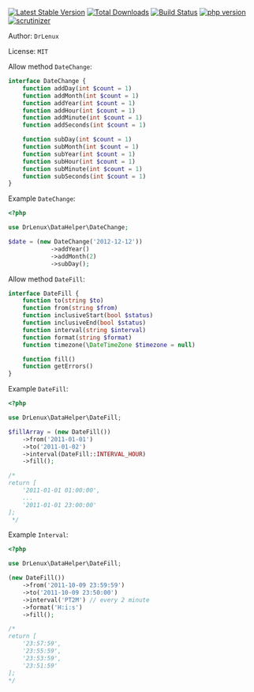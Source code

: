 
[![Latest Stable Version](https://img.shields.io/packagist/v/drlenux/date-helper.svg)](https://packagist.org/packages/drlenux/date-helper)
[![Total Downloads](https://img.shields.io/packagist/dt/drlenux/date-helper.svg)](https://packagist.org/packages/drlenux/date-helper)
[![Build Status](https://travis-ci.org/drlenux/DateHelper.svg?branch=master)](https://travis-ci.org/drlenux/DateHelper)
[![php version](https://img.shields.io/packagist/php-v/drlenux/date-helper.svg)](https://packagist.org/packages/drlenux/date-helper)
[![scrutinizer](https://scrutinizer-ci.com/g/drlenux/DateHelper/badges/quality-score.png?b=master)](https://scrutinizer-ci.com/g/drlenux/DateHelper/?branch=master)


Author: `DrLenux`

License: `MIT`

Allow method `DateChange`:
```php
interface DateChange {
    function addDay(int $count = 1)
    function addMonth(int $count = 1)
    function addYear(int $count = 1)
    function addHour(int $count = 1)
    function addMinute(int $count = 1)
    function addSeconds(int $count = 1)

    function subDay(int $count = 1)
    function subMonth(int $count = 1)
    function subYear(int $count = 1)
    function subHour(int $count = 1)
    function subMinute(int $count = 1)
    function subSeconds(int $count = 1)
}
```

Example `DateChange`:
```php
<?php

use DrLenux\DataHelper\DateChange; 

$date = (new DateChange('2012-12-12'))
            ->addYear()
            ->addMonth(2)
            ->subDay();
```

Allow method `DateFill`:
```php
interface DateFill {
    function to(string $to)
    function from(string $from)
    function inclusiveStart(bool $status)
    function inclusiveEnd(bool $status)
    function interval(string $interval)
    function format(string $format)
    function timezone(\DateTimeZone $timezone = null)

    function fill()
    function getErrors()
}
```

Example `DateFill`:
```php
<?php

use DrLenux\DataHelper\DateFill;

$fillArray = (new DateFill())
    ->from('2011-01-01')
    ->to('2011-01-02')
    ->interval(DateFill::INTERVAL_HOUR)
    ->fill();

/*
return [
    '2011-01-01 01:00:00',
    ...
    '2011-01-01 23:00:00'
];
 */
```

Example `Interval`:
```php
<?php

use DrLenux\DataHelper\DateFill;

(new DateFill())
    ->from('2011-10-09 23:59:59')
    ->to('2011-10-09 23:50:00')
    ->interval('PT2M') // every 2 minute
    ->format('H:i:s')
    ->fill(); 

/*
return [
    '23:57:59',
    '23:55:59',
    '23:53:59',
    '23:51:59'
];
*/
```